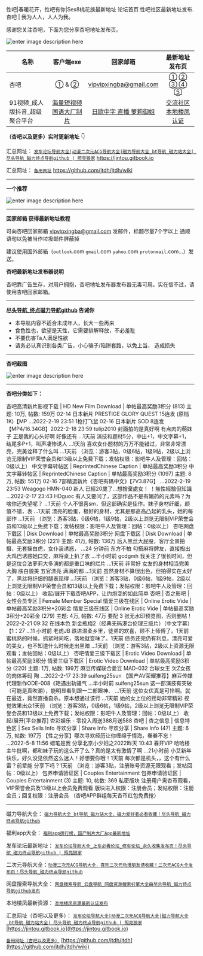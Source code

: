 性吧|春暖花开，性吧有你|Sex8桃花族最新地址 论坛首页 性吧社区最新地址发布.
杏吧 | 我为人人，人人为我。  

感谢您关注杏吧，下面为您分享杏吧地址发布页。

![enter image description here](https://img68.pixhost.to/images/36/265207809_dl_logo.png)



| 名称                           |                          客户端exe                           |                     回家邮箱                      |                        最新地址发布页                        |
| ------------------------------ | :----------------------------------------------------------: | :-----------------------------------------------: | :----------------------------------------------------------: |
| 杏吧                           | [①](https://github.com/jtdh/luntan/files/8090019/default.zip) &  [②](https://www.mediafire.com/file/i1c5fclkx7z5eq7/%25E6%259D%258F%25E5%2590%25A7.zip/file) |              vipvipxingba@gmail.com               | [①](https://xn--50-ff8ct7p.com/) [②](https://xn--86-ff8ct7p.com/) [③](https://xn--36-ff8ct7p.com/) [④](https://xn--26-ff8ct7p.com/) [⑤](https://xn--16-ff8ct7p.com/) |
| 91视频_成人版抖音_超级聚合平台 |      [海量短视频 国语大厂制片](https://v.hallo365.top/)      | [日欧中字 直播 萝莉御姐](https://v.hallo365.top/) |       [交流社区 本地楼凤认证](https://v.hallo365.top/)       |



**（杏吧以及更多）实时更新地址** 👇

汇总网址： [`发车论坛导航大全|动漫二次元ACG导航大全|磁力导航大全_bt导航_磁力站大全| 尽头导航_磁力终点导航github | 照亮狼家`](https://jintou.gitbook.io)  https://jintou.gitbook.io  

汇总网址： [`备用网址`](https://github.com/jtdh/jtdh/wiki/)  https://github.com/jtdh/jtdh/wiki

***

**一个推荐**

![enter image description here](https://img68.pixhost.to/images/22/264638732_91-app.jpg)

***

**回家邮箱 获得最新地址教程**

可向杏吧回家邮箱 vipvipxingba@gmail.com 发邮件，标题尽量7个字以上 通顺语句以免被当作垃圾邮件屏蔽掉

 建议使用国外邮箱（`outlook`.com `gmail`.com `yahoo`.com `protonmail`.com...）发送。


**杏吧最新地址发布器说明**

 杏吧靠广告生存，对用户拥抱，杏吧地址发布器发布器无毒可用。实在信不过，请使用杏吧回家邮箱。


***

**[尽头导航_终点磁力导航github](https://jintou.gitbook.io/) 告诫你**

  - 本导航内容不适合未成年人，长大一些再来
   - 食色性也，欲望是天性，它需要排解释放，不必羞耻 
   - 不要伤害Ta人满足性欲 
   - 请务必认真识别各类广告，小心骗子/陷阱套路，以免上当， 造成损失


***

**杏吧截图**

![enter image description here](https://img68.pixhost.to/images/36/265207807_9-28.jpg)

***

**杏吧分类如下：**

杏吧高清新片影视下载 | HD New Film Download | 单帖最高奖励3积分 (813) 主题: 10万, 帖数: 159万 02-14 日本新片 PRESTIGE GLORY QUEST 15连发 (原档1K)【MP ...2022-2-19 23:51 1枪打飞鼠 02-16 日本新片 SOD 8连发【MP4/16.34GB】2022-2-18 23:59 tulip2010 封面拍的是真好啊 有点肉的萌妹子 正是我的心头好啊 好像还有 ...1天前 演技和题材5分，中出+1，中文字幕+1，结尾多P+1，叫声凄惨诱人 ...1天前 喜欢女仆题材的万万不能错过，非常非常漂亮，完美诠释了什么叫 ...1天前 （浏览：游客3贴，0级6帖，1级9帖，2级以上浏览无限制VIP荣誉会员和13级以上免费下载；发帖权限：影吧牛人及管理：回帖：0级以上） 中文字幕转帖区 | ReprintedChinese Caption | 单帖最高奖励3积分 中文字幕转帖区 | ReprintedChinese Caption | 单帖最高奖励3积分 (1097) 主题: 8万, 帖数: 551万 02-16 7部精選新片《杏吧有碼中文》【7V3.87G】 ...2022-2-19 23:53 Weagogo HMN-040 新人 已經20歲了…想捨棄處女！ ！無性經驗但知識 ...2022-2-17 23:43 HDguoc 有人又要问了，这部作品不是有媚药的元素吗？为啥你还失望呢？ ...1天前 个人不很喜sm，但这部确实是佳作。妹子身材纤细，颜值不错，表 ...1天前 漂亮的脸蛋，极好的身材，尤其是那高高凸起的乳头，她的每部作 ...1天前 （浏览：游客3贴，0级6帖，1级9帖，2级以上浏览无限制VIP荣誉会员和13级以上免费下载；发帖权限：影吧牛人及管理：回帖：0级以上） 杏吧网盘下载区 | Disk Download | 单帖最高奖励3积分 网盘下载区 | Disk Download | 单帖最高奖励3积分 (221) 主题: 41万, 帖数: 136万 后入黑丝大屁股，客厅全景拍摄，无套操白虎，女仆装诱惑， ...24 分钟前 东方不柏 勾搭麻将牌友，直接掏出大鸡巴诱惑她口交，麻将桌上扒了衣 ...半小时前 gcdgmh 我关注了很长时间，但是这位合法萝莉大多演的都是重口味的烂片 ...1天前 非常好 女友的身材相当完美 大胸 肤白貌美 五官漂亮 满满的都 ...1天前 虽然身材不算很出色，但拍得实在太好了，黑丝将纤细的腿表现得 ...1天前 （浏览：游客3贴，0级6帖，1级9帖，2级以上浏览无限制VIP荣誉会员和13级以上免费下载；发帖权限：影吧牛人及管理：回帖：0级以上） 收起/展开下载杏吧APP，让约炮变的如此简单 杏吧 | 杏之影吧 | 女性会员专区 | Female Member Special 情爱三级在线区 | Online Erotic Vide | 单帖最高奖励3积分+20彩金 情爱三级在线区 | Online Erotic Vide | 单帖最高奖励3积分+20彩金 (279) 主题: 4万, 帖数: 47万 要配 3 张无水印预览图，否则删帖！2022-2-21 09:32 在线本色 新金瓶梅2（经典无码港台伦理三级片）（中文字幕）【1：27 ...11 小时前 老虎JB 跌进温柔乡里，徒弟的欢喜，顾不上师傅了。1天前 蜜桃熟的时候，抓紧时间吃，落地就变味了。1天前 债务还完仍有利息，漂亮可爱的美女，也不知道什么时候走出黑暗 ...1天前 （浏览：游客3贴，2級以上资源无限观看；发帖回帖：0级以上） 杏吧情爱三级下载区 | Erotic Video Download | 单帖最高奖励3积分 情爱三级下载区 | Erotic Video Download | 单帖最高奖励3积分 (220) 主题: 1万, 帖数: 199万 麻豆传媒联合愛豆 MAD-032 台球女王 欠Z女孩的肉体筹码 陶 ...2022-2-17 23:39 suifeng25sun 【国产AV荣耀推荐】麻豆传媒代理新作ODE-008《艳遇出轨骚气 ...半小时前 suifeng25sun 这一部演技有突破（可能是真吹潮），能明显看到跟一二部眼神、 ...1天前 这位女优真是可怜啊。就在最近，竟然直播自杀。原本想通过该行 ...1天前 她的女上位的摇动非常精彩 视觉效果出众1天前 （浏览：游客3贴，0级6帖，1级9帖，2级以上浏览无限制VIP荣誉会员和13级以上免费下载；发帖权限：影吧牛人及管理：回帖：0级以上） 收起/展开[平台推荐] 杏彩娱乐 - 零投入周送388月送588 杏吧 | 杏之信息 | 信息特色区 | Sex Sells Info 寻欢分享  |  Share Info 寻欢分享 | Share Info (47) 主题: 6万, 帖数: 197万 【性之分享】哪次寻欢经历让你缠绵于情海，眷眷不忘！ ...2022-5-8 11:56 蜡笔是我 分享北京小少妇之2022昨天 10:43 春开VIP 哈哈楼主牛批啊，都和妹子玩的这么开了么？真的是太有激情了啊 ...21小时前 小艾新年快乐，好久没见依然这么迷人！好想要你哦！1天前 每次都是机头，，这个有什么雷？前辈能 分享下吗？1天前 （浏览：游客3贴，注册账号资源无限观看；发帖回帖：0级以上） 包养申请验证区 | Couples Entertainment 包养申请验证区 | Couples Entertainment (3) 主题: 10, 帖数: 369 私密版块 注册用户需杏币观看，VIP荣誉会员及13级以上会员免费观看 版块进入权限：注册会员；发帖权限：注册会员；回复权限：注册会员 （杏吧APP群组每天杏币红包免费抢）




***

磁力导航大全： [`磁力导航大全_bt导航_磁力站大全，磁力爱好者必看收藏！尽头导航_磁力终点导航github`](https://github.com/jtdh/cili/wiki)

 福利app大全： [`福利app排行榜，国产制片大厂App最新地址`](https://github.com/jtdh/app/wiki)

发车论坛最新地址： [`发车论坛导航大全_上车必看论坛_修车论坛_永久收集发布页！尽头导航_磁力终点导航github | 照亮狼家`](https://github.com/jtdh/luntan/wiki)

 二次元导航大全：[`动漫二次元ACG导航大全，喜欢二次元动漫朋友请收藏！二次元ACG大全发布页！尽头导航_磁力终点导航github`](https://github.com/jtdh/dongman/wiki)

网盘搜索导航大全： [`网盘搜索导航_云盘导航_网盘资源搜索引擎大全由尽头导航_磁力终点导航github发布`](https://github.com/jtdh/wangpan/wiki)

本地楼凤最新资源： [`本地楼凤资源最新认证发布`](https://github.com/jtdh/loufeng/wiki)

汇总网址（杏吧以及更多）： [`发车论坛导航大全|动漫二次元ACG导航大全|磁力导航大全_bt导航_磁力站大全| 尽头导航_磁力终点导航github | 照亮狼家`](https://jintou.gitbook.io/)  [https://jintou.gitbook.io](https://jintou.gitbook.io)

[`备用网址（杏吧以及更多）`](https://github.com/jtdh/jtdh/wiki)  [https://github.com/jtdh/jtdh](https://github.com/jtdh/jtdh/wiki)
